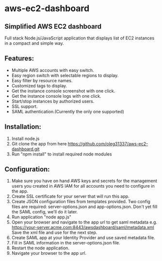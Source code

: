 # aws-ec2-dashboard
## Simplified AWS EC2 dashboard
Full stack Node.js/JavaScript application that displays list of EC2 instances in a compact and simple way.

## Features:
 * Multiple AWS accounts with easy switch.
 * Easy region switch with selectable regions to display.
 * Easy filter by resource names.
 * Customized tags to display.
 * Get the instance console screenshot with one click.
 * Get the instance console logs with one click.
 * Start/stop instances by authorized users.
 * SSL support.
 * SAML authentication.(Currently the only one supported)

## Installation:
1. Install node.js
2. Git clone the app from here https://github.com/oleg31337/aws-ec2-dashboard.git
3. Run "npm install" to install required node modules

## Configuration:
1. Make sure you have on hand AWS keys and secrets for the management users you created in AWS IAM for all accounts you need to configure in the app.
2. Create SSL certificate for your server that will run this app.
3. Create JSON configuration files from templates provided. Two config files are required: server-options.json and app-options.json. Don't yet fill the SAML config, we'll do it later.
4. Run application "node app.js"
5. Open your browser and navigate to the app url to get saml metadata e.g. https://your-server.acme.com:8443/awsdashboard/saml/metadata.xml Save the xml file and use for the next step.
6. Create SAML app at your Identity Provider and use saved metadata file.
7. Fill in SAML information in the server-options.json file.
8. Restart the node application.
9. Navigate your browser to the app url.
